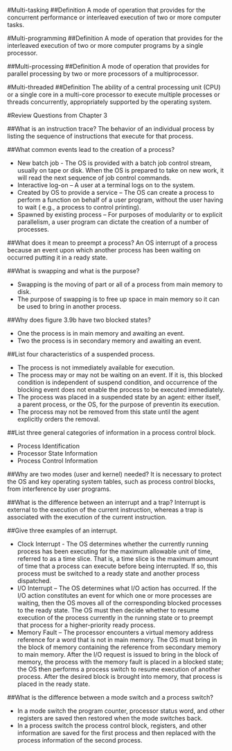 #Multi-tasking
##Definition
A mode of operation that provides for the concurrent performance or interleaved execution of two or more computer tasks.

#Multi-programming
##Definition
A mode of operation that provides for the interleaved execution of two or more computer programs by a single processor.

##Multi-processing
##Definition
A mode of operation that provides for parallel processing by two or more processors of a multiprocessor.

#Multi-threaded
##Definition
The ability of a central processing unit (CPU) or a single core in a multi-core processor to execute multiple processes or threads       concurrently, appropriately supported by the operating system.

#Review Questions from Chapter 3

##What is an instruction trace?
The behavior of an individual process by listing the sequence of instructions that execute for that process.

##What common events lead to the creation of a process?

  * New batch job - The OS is provided with a batch job control stream, usually on tape or disk. When the OS is prepared to take on new      work, it will read the next sequence of job control commands.
  * Interactive log-on – A user at a terminal logs on to the system.
  * Created by OS to provide a  service – The OS can create a process to perform a function on behalf of a user program, without the          user having to wait ( e.g., a process to control printing).   
  * Spawned by existing process – For purposes of modularity or to explicit parallelism, a user program can dictate the creation of a        number of processes. 

##What does it mean to preempt a process?
An OS interrupt of a process because an event upon which another process has been waiting on occurred putting it in a ready state.

##What is swapping and what is the purpose?

  * Swapping is the moving of part or all of a process from main memory to disk.   
  * The purpose of swapping is to free up space in main memory so it can be used to bring in another process.

##Why does figure 3.9b have two blocked states?

  * One the process is in main memory and awaiting an event.   
  * Two the process is in secondary memory and awaiting an event.

##List four characteristics of a suspended process.

  * The process is not immediately available for execution.   
  * The process may or may not be waiting on an event. If it is, this blocked condition is independent of suspend condition, and             occurrence of the blocking event does not enable the process to be executed immediately.
  * The process was placed in a suspended state by an agent: either itself, a parent process, or the OS, for the purpose of preventin       its execution.
  * The process may not be removed from this state until the agent explicitly orders the removal.

##List three general categories of information in a process control block.

  * Process Identification   
  * Processor State Information   
  * Process Control Information   

##Why are two modes (user and kernel) needed?
It is necessary to protect the OS and key operating system tables, such as process control blocks, from interference by user            programs.

##What is the difference between an interrupt and a trap?
Interrupt is external to the execution of the current instruction, whereas a trap is associated with the execution of the current    instruction.

##Give three examples of an interrupt.

  * Clock Interrupt - The OS determines whether the currently running process has been executing for the maximum allowable unit of time,      referred to as a time slice. That is, a time slice is the maximum amount of time that a process can execute before being                interrupted. If so, this process must be switched to a ready state and another process dispatched.   
  * I/O Interrupt – The OS determines what I/O action has occurred. If the I/O action constitutes an event for which one or more              processes are waiting, then the OS moves all of the corresponding blocked processes to the ready state. The OS must then decide        whether to resume execution of the process currently in the running state or to preempt that process for a higher-priority ready        process.   
  * Memory Fault – The processor encounters a virtual memory address reference for a word that is not in main memory. The OS must bring      in the block of memory containing the reference from secondary memory to main memory. After the I/O request is issued to bring in      the block of memory, the process with the memory fault is placed in a blocked state; the OS then performs a process switch to          resume execution of another process. After the desired block is brought into memory, that process is placed in the ready state.

##What is the difference between a mode switch and a process switch?

  * In a mode switch the program counter, processor status word, and other registers are saved then restored when the mode switches          back.   
  * In a process switch the process control block, registers, and other information are saved for the first process and then replaced        with the process information of the second process.
